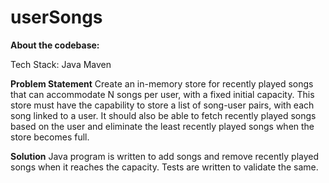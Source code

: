 # userSongs
**About the codebase:**


Tech Stack: Java Maven

**Problem Statement**
Create an in-memory store for recently played songs that can accommodate N songs per user, with a fixed initial capacity. This store must have the capability to store a list of song-user pairs, with each song linked to a user. It should also be able to fetch recently played songs based on the user and eliminate the least recently played songs when the store becomes full.

**Solution**
Java program is written to add songs and remove recently played songs when it reaches the capacity.
Tests are written to validate the same.



